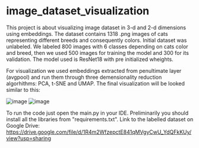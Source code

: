 # image_dataset_visualization
This project is about visualizing image dataset in 3-d and 2-d dimensions using embeddings. The dataset contains 1318 .png images of cats representing different breeds
and consequently colors. Initial dataset was unlabeled. We labeled 800 images with 6 classes depending on cats color and breed, then we used 500 images for training 
the model and 300 for its validation. The model used is ResNet18 with pre initialized wheights. 

For visualization we used embeddings extracted from penultimate layer (avgpool) and run them through three demensionality reduction algorhithms: PCA, t-SNE and UMAP.
The final visualization will be looked similar to this:

![image](https://user-images.githubusercontent.com/102593339/198358168-b1c23abb-8db9-4b94-b031-668a3b30a881.png) ![image](https://user-images.githubusercontent.com/102593339/198358496-72cc1c6d-0c4d-45ab-a37c-7c5ea031d63f.png)


To run the code just open the main.py in your IDE. Preliminarily you should install all the libraries from "requirements.txt".
Link to the labelled dataset on Google Drive: https://drive.google.com/file/d/1R4m2WfzepctE841qMVgyCwU_YdQFkKUy/view?usp=sharing
